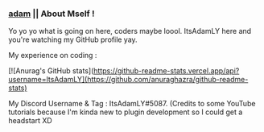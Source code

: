 ### [adam](https://user-images.githubusercontent.com/84637112/153733070-327d81ed-f109-48f6-942b-7747ff502c4a.png) || About Mself ! 

<!--
**ItsAdamLY/ItsAdamLY** is a ✨ _special_ ✨ repository because its `README.md` (this file) appears on your GitHub profile.

Here are some ideas to get you started:

- 🔭 I’m currently working on ...
- 🌱 I’m currently learning ...
- 👯 I’m looking to collaborate on ...
- 🤔 I’m looking for help with ...
- 💬 Ask me about ...
- 📫 How to reach me: ...
- 😄 Pronouns: ...
- ⚡ Fun fact: ...
-->

Yo yo yo what is going on here, coders maybe loool. ItsAdamLY here and you're watching my GitHub profile yay.

My experience on coding :

[![Anurag's GitHub stats](https://github-readme-stats.vercel.app/api?username=ItsAdamLY](https://github.com/anuraghazra/github-readme-stats)

My Discord Username & Tag : ItsAdamLY#5087.
(Credits to some YouTube tutorials because I'm kinda new to plugin development so I could get a headstart XD
